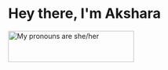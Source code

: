 <h1> Hey there, I'm Akshara </h1>
<a href="https://pronouns.vercel.app" title="Add pronouns to your own profile">
  <img src="https://pronouns.vercel.app/she/her?flag=bi?gradient=velvet%20sun" width="256" height="64" alt="My pronouns are she/her">
</a>
